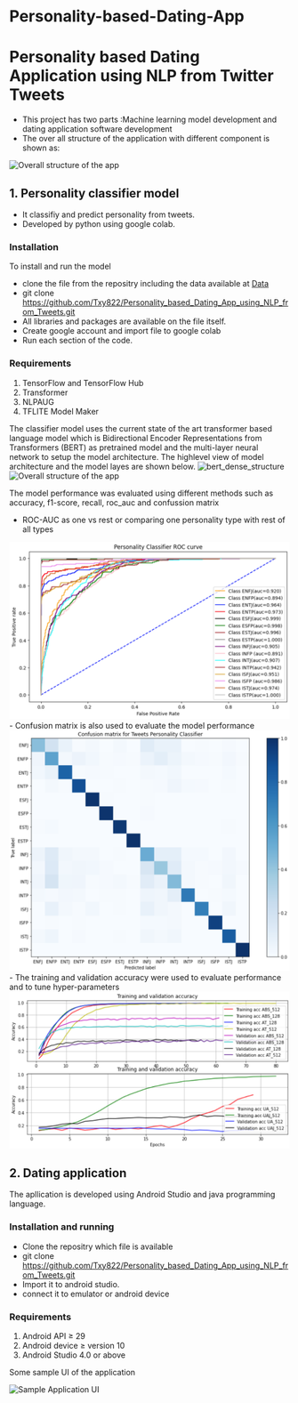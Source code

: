 # Personality-based-Dating-App

# Personality based Dating Application using NLP from Twitter Tweets

- This project has two parts :Machine learning model development  and dating application software development
- The over all structure of the application with different component is shown as:

<img src="PersonalityClassifier/Images/Structural_design_dating_app.png" alt ="Overall structure of the app "/>

## 1. Personality classifier model 
 - It classifiy  and predict personality from tweets. 
 - Developed by python using google colab.

### Installation

 To install and run the model
- clone the file from the repositry including the data available at <a href="
Personality_based_Dating_App_using_NLP_from_Tweets/PersonalityClassifier/
">Data</a> 
- git clone https://github.com/Txy822/Personality_based_Dating_App_using_NLP_from_Tweets.git
- All libraries and packages are available on the file itself.
- Create google account and import file to google colab 
- Run each section of the code. 

### Requirements 
1. TensorFlow and TensorFlow Hub
2. Transformer
3. NLPAUG
4. TFLITE Model Maker

The classifier model uses the current state of the art transformer based language model which is Bidirectional Encoder Representations from Transformers (BERT) as pretrained model and the multi-layer neural network to setup the model architecture. The highlevel view of model architecture and the model layes are shown below.
<img src="PersonalityClassifier/Images/bert_dense_model2.png" alt ="bert_dense_structure"/>
<img src="PersonalityClassifier/Images/model_layers.png" alt ="Overall structure of the app "/>


The model performance was evaluated using different methods such as accuracy, f1-score, recall, roc_auc and confussion matrix

- ROC-AUC as one vs rest or comparing one personality type with rest of all types
<img src="img/roc_auc_ABS_512.png" alt ="Overall structure of the app "/>
- Confusion matrix is also used to evaluate  the model performance
<img src="img/cm_ABS_512.png" alt ="Overall structure of the app "/>
- The training and validation accuracy were used to evaluate performance and to tune hyper-parameters
<img src="img/OverallComparation.png" alt ="OverallComparation"/>



## 2. Dating application

The apllication is developed using Android Studio and java programming language. 

### Installation and running 

- Clone the repositry which file is available 
- git clone https://github.com/Txy822/Personality_based_Dating_App_using_NLP_from_Tweets.git
- Import it to android  studio.
- connect it to emulator  or android device

### Requirements 

1. Android API ≥ 29 
2. Android device ≥ version 10
3. Android Studio 4.0 or above 

Some sample UI of the application

<img src="imgui.png" alt ="Sample Application UI "/>
